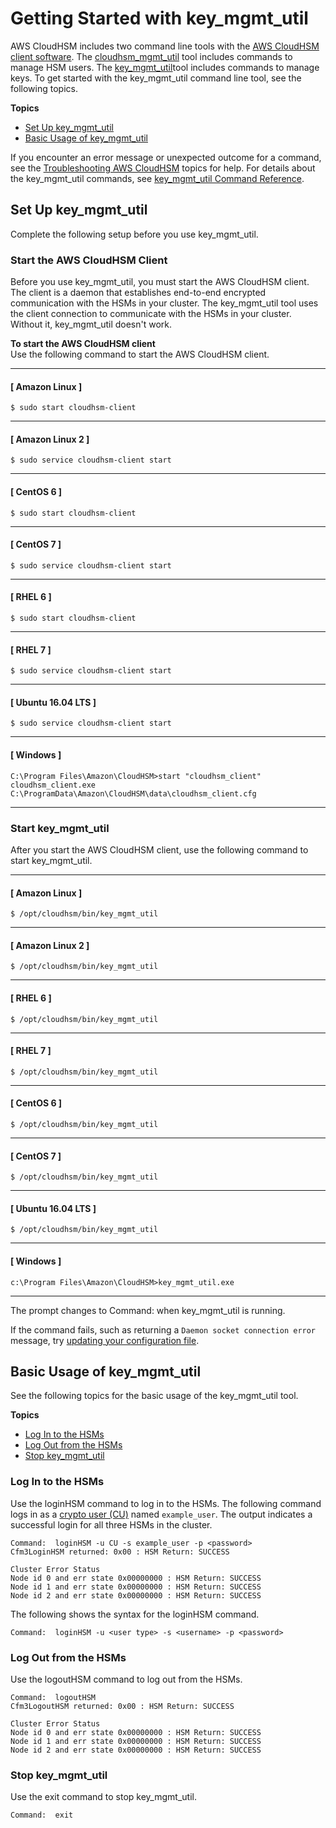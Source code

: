 # Getting Started with key\_mgmt\_util<a name="key_mgmt_util-getting-started"></a>

AWS CloudHSM includes two command line tools with the [AWS CloudHSM client software](install-and-configure-client-linux.md#install-client)\. The [cloudhsm\_mgmt\_util](cloudhsm_mgmt_util-reference.md) tool includes commands to manage HSM users\. The [key\_mgmt\_util](key_mgmt_util-reference.md)tool includes commands to manage keys\. To get started with the key\_mgmt\_util command line tool, see the following topics\. 

**Topics**
+ [Set Up key\_mgmt\_util](#key_mgmt_util-setup)
+ [Basic Usage of key\_mgmt\_util](#key_mgmt_util-basics)

If you encounter an error message or unexpected outcome for a command, see the [Troubleshooting AWS CloudHSM](troubleshooting.md) topics for help\. For details about the key\_mgmt\_util commands, see [key\_mgmt\_util Command Reference](key_mgmt_util-reference.md)\. 

## Set Up key\_mgmt\_util<a name="key_mgmt_util-setup"></a>

Complete the following setup before you use key\_mgmt\_util\.

### Start the AWS CloudHSM Client<a name="key_mgmt_util-start-cloudhsm-client"></a>

Before you use key\_mgmt\_util, you must start the AWS CloudHSM client\. The client is a daemon that establishes end\-to\-end encrypted communication with the HSMs in your cluster\. The key\_mgmt\_util tool uses the client connection to communicate with the HSMs in your cluster\. Without it, key\_mgmt\_util doesn't work\. 

**To start the AWS CloudHSM client**  
Use the following command to start the AWS CloudHSM client\.

------
#### [ Amazon Linux ]

```
$ sudo start cloudhsm-client
```

------
#### [ Amazon Linux 2 ]

```
$ sudo service cloudhsm-client start
```

------
#### [ CentOS 6 ]

```
$ sudo start cloudhsm-client
```

------
#### [ CentOS 7 ]

```
$ sudo service cloudhsm-client start
```

------
#### [ RHEL 6 ]

```
$ sudo start cloudhsm-client
```

------
#### [ RHEL 7 ]

```
$ sudo service cloudhsm-client start
```

------
#### [ Ubuntu 16\.04 LTS ]

```
$ sudo service cloudhsm-client start
```

------
#### [ Windows ]

```
C:\Program Files\Amazon\CloudHSM>start "cloudhsm_client" cloudhsm_client.exe C:\ProgramData\Amazon\CloudHSM\data\cloudhsm_client.cfg
```

------

### Start key\_mgmt\_util<a name="key_mgmt_util-start"></a>

After you start the AWS CloudHSM client, use the following command to start key\_mgmt\_util\.

------
#### [ Amazon Linux ]

```
$ /opt/cloudhsm/bin/key_mgmt_util
```

------
#### [ Amazon Linux 2 ]

```
$ /opt/cloudhsm/bin/key_mgmt_util
```

------
#### [ RHEL 6 ]

```
$ /opt/cloudhsm/bin/key_mgmt_util
```

------
#### [ RHEL 7 ]

```
$ /opt/cloudhsm/bin/key_mgmt_util
```

------
#### [ CentOS 6 ]

```
$ /opt/cloudhsm/bin/key_mgmt_util
```

------
#### [ CentOS 7 ]

```
$ /opt/cloudhsm/bin/key_mgmt_util
```

------
#### [ Ubuntu 16\.04 LTS ]

```
$ /opt/cloudhsm/bin/key_mgmt_util
```

------
#### [ Windows ]

```
c:\Program Files\Amazon\CloudHSM>key_mgmt_util.exe
```

------

The prompt changes to Command: when key\_mgmt\_util is running\.

If the command fails, such as returning a `Daemon socket connection error` message, try [updating your configuration file](troubleshooting-lost-connection.md)\. 

## Basic Usage of key\_mgmt\_util<a name="key_mgmt_util-basics"></a>

See the following topics for the basic usage of the key\_mgmt\_util tool\.

**Topics**
+ [Log In to the HSMs](#key_mgmt_util-log-in)
+ [Log Out from the HSMs](#key_mgmt_util-log-out)
+ [Stop key\_mgmt\_util](#key_mgmt_util-stop)

### Log In to the HSMs<a name="key_mgmt_util-log-in"></a>

Use the loginHSM command to log in to the HSMs\. The following command logs in as a [crypto user \(CU\)](hsm-users.md) named `example_user`\. The output indicates a successful login for all three HSMs in the cluster\. 

```
Command:  loginHSM -u CU -s example_user -p <password>
Cfm3LoginHSM returned: 0x00 : HSM Return: SUCCESS

Cluster Error Status
Node id 0 and err state 0x00000000 : HSM Return: SUCCESS
Node id 1 and err state 0x00000000 : HSM Return: SUCCESS
Node id 2 and err state 0x00000000 : HSM Return: SUCCESS
```

The following shows the syntax for the loginHSM command\.

```
Command:  loginHSM -u <user type> -s <username> -p <password>
```

### Log Out from the HSMs<a name="key_mgmt_util-log-out"></a>

Use the logoutHSM command to log out from the HSMs\.

```
Command:  logoutHSM
Cfm3LogoutHSM returned: 0x00 : HSM Return: SUCCESS

Cluster Error Status
Node id 0 and err state 0x00000000 : HSM Return: SUCCESS
Node id 1 and err state 0x00000000 : HSM Return: SUCCESS
Node id 2 and err state 0x00000000 : HSM Return: SUCCESS
```

### Stop key\_mgmt\_util<a name="key_mgmt_util-stop"></a>

Use the exit command to stop key\_mgmt\_util\.

```
Command:  exit
```